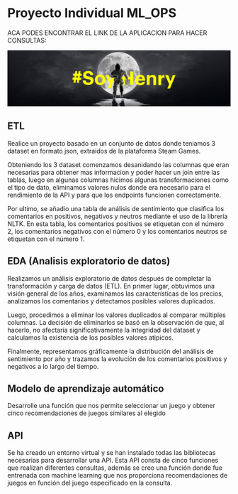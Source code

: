 # Proyecto Individual ML_OPS

ACA PODES ENCONTRAR EL LINK DE LA APLICACION PARA HACER CONSULTAS: 

![](Henry.png)


## ETL
  
Realice un proyecto basado en un conjunto de datos donde teniamos 3 dataset en formato json, extraídos de la plataforma Steam Games.

Obteniendo los 3 dataset comenzamos desanidando las columnas que eran necesarias para obtener mas informacion y poder hacer un join entre las tablas,
luego en algunas columnas hicimos algunas transformaciones como el tipo de dato, eliminamos valores nulos donde era necesario para el rendimiento de la API y para que los endpoints funcionen correctamente. 

Por ultimo, se añadio una tabla de análisis de sentimiento que clasifica los comentarios en positivos, negativos y neutros mediante el uso de la librería NLTK. En esta tabla, los comentarios positivos se etiquetan con el número 2, los comentarios negativos con el número 0 y los comentarios neutros se etiquetan con el número 1.

## EDA (Analisis exploratorio de datos)

Realizamos un análisis exploratorio de datos después de completar la transformación y carga de datos (ETL). En primer lugar, obtuvimos una visión general de los años, examinamos las características de los precios, analizamos los comentarios y detectamos posibles valores duplicados.

Luego, procedimos a eliminar los valores duplicados al comparar múltiples columnas. La decisión de eliminarlos se basó en la observación de que, al hacerlo, no afectaría significativamente la integridad del dataset y calculamos la existencia de los posibles valores atipicos.

Finalmente, representamos gráficamente la distribución del análisis de sentimiento por año y trazamos la evolución de los comentarios positivos y negativos a lo largo del tiempo.

## Modelo de aprendizaje automático 

Desarrolle una función que nos permite seleccionar un juego y obtener cinco recomendaciones de juegos similares al elegido

## API

Se ha creado un entorno virtual y se han instalado todas las bibliotecas necesarias para desarrollar una API. Esta API consta de cinco funciones que realizan diferentes consultas, además se creo una función donde fue entrenada con machine learning que nos proporciona recomendaciones de juegos en función del juego especificado en la consulta.
